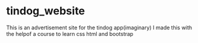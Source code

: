 # tindog_website
This is an advertisement site for the tindog app(imaginary) I made this with the helpof a course to learn css html and bootstrap
